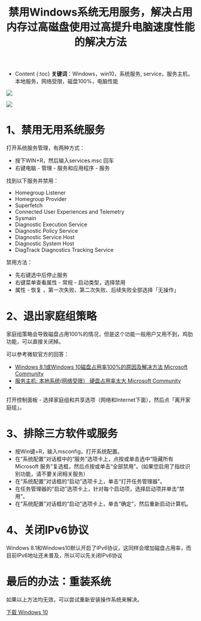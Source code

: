﻿---
layout:		post
category:	"soft"
title:		"禁用Windows系统无用服务，解决占用内存过高磁盘使用过高提升电脑速度性能的解决方法"

tags:		[Windows,service]
---
- Content
{:toc}
**关键词**：Windows，win10，系统服务, service，服务主机，本地服务，网络受限，磁盘100%，电脑性能



![](https://t11.baidu.com/it/u=2522340688,1801666634&fm=173&app=49&f=JPEG?w=640&h=430&s=CD52E813372E750940F440DA0200C0B2)

![](https://filestore.community.support.microsoft.com/api/images/05fcb00c-4656-4a3d-aa9e-99443fcab2fa?upload=true)

# 1、禁用无用系统服务

打开系统服务管理，有两种方式：

- 按下WIN+R，然后输入services.msc 回车
- 右键电脑 - 管理 - 服务和应用程序 - 服务



找到以下服务并禁用：

- Homegroup Listener
- Homegroup Provider
- Superfetch
- Connected User Experiences and Telemetry
- Sysmain
- Diagnostic Execution Service
- Diagnostic Policy Service
- Diagnostic Service Host
- Diagnostic System Host
- DiagTrack Diagnostics Tracking Service



禁用方法：

- 先右键选中后停止服务
- 右键菜单查看属性 - 常规 - 启动类型，选择禁用
- 属性 - 恢复 ，第一次失败、第二次失败、后续失败全部选择「无操作」







# 2、退出家庭组策略

家庭组策略会导致磁盘占用100%的情况，但是这个功能一般用户又用不到，鸡肋功能，可以直接关闭掉。



可以参考微软官方的回答：

- [Windows 8.1或Windows 10磁盘占用率100%的原因及解决方法 Microsoft Community](https://answers.microsoft.com/zh-hans/windows/forum/windows_10-files/windows-81%E6%88%96windows/2f75da7c-fd52-4dc1-b452-17de3b23fb8d?tm=1440987391608)
- [服务主机: 本地系统(网络受限） 硬盘占用率太大 Microsoft Community](https://answers.microsoft.com/zh-hans/windows/forum/windows_8-hardware/%e6%9c%8d%e5%8a%a1%e4%b8%bb%e6%9c%ba/d98a0681-d879-4375-ab5a-dda1c71939f0?messageId=18f788d8-81c9-4bbe-b081-ad889a261f17)
- 





打开控制面板 - 选择家庭组和共享选项（网络和Internet下面），然后点「离开家庭组」。





# 3、排除三方软件或服务

- 按Win键+R，输入msconfig，打开系统配置。
- 在“系统配置”对话框中的“服务”选项卡上，点按或单击选中“隐藏所有 Microsoft 服务”复选框，然后点按或单击“全部禁用”。(如果您启用了指纹识别功能，请不要关闭相关服务）
- 在“系统配置”对话框的“启动”选项卡上，单击“打开任务管理器”。
- 在任务管理器的“启动”选项卡上，针对每个启动项，选择启动项并单击“禁用”。
- 在“系统配置”对话框的“启动”选项卡上，单击“确定”，然后重新启动计算机。



# 4、关闭IPv6协议

Windows 8.1和Windows10默认开启了IPv6协议，这同样会增加磁盘占用率，而目前IPv6地址还未普及，所以可以先关闭IPv6协议



# 最后的办法：重装系统

如果以上方法均无效，可以尝试重新安装操作系统来解决。

[下载 Windows 10](https://www.microsoft.com/zh-cn/software-download/windows10)

